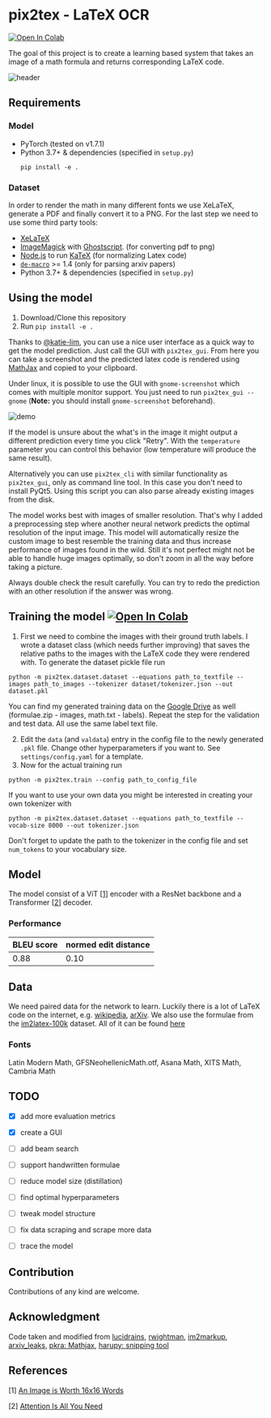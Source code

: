# pix2tex - LaTeX OCR
[![Open In Colab](https://colab.research.google.com/assets/colab-badge.svg)](https://colab.research.google.com/drive/1ba_qCGJl29dFQqfBjdqMik3o_EqPE4fr)

The goal of this project is to create a learning based system that takes an image of a math formula and returns corresponding LaTeX code. 

![header](https://user-images.githubusercontent.com/55287601/109183599-69431f00-778e-11eb-9809-d42b9451e018.png)

## Requirements
### Model
* PyTorch (tested on v1.7.1)
* Python 3.7+ & dependencies (specified in `setup.py`)
  ```
  pip install -e .
  ```
### Dataset
In order to render the math in many different fonts we use  XeLaTeX, generate a PDF and finally convert it to a PNG. For the last step we need to use some third party tools: 
* [XeLaTeX](https://www.ctan.org/pkg/xetex)
* [ImageMagick](https://imagemagick.org/) with [Ghostscript](https://www.ghostscript.com/index.html). (for converting pdf to png)
* [Node.js](https://nodejs.org/) to run [KaTeX](https://github.com/KaTeX/KaTeX) (for normalizing Latex code)
* [`de-macro`](https://www.ctan.org/pkg/de-macro) >= 1.4 (only for parsing arxiv papers)
* Python 3.7+ & dependencies (specified in `setup.py`)

## Using the model
1. Download/Clone this repository
2. Run `pip install -e .`

Thanks to [@katie-lim](https://github.com/katie-lim), you can use a nice user interface as a quick way to get the model prediction. Just call the GUI with `pix2tex_gui`. From here you can take a screenshot and the predicted latex code is rendered using [MathJax](https://www.mathjax.org/) and copied to your clipboard.

Under linux, it is possible to use the GUI with `gnome-screenshot` which comes with multiple monitor support. You just need to run `pix2tex_gui --gnome` (**Note:** you should install `gnome-screenshot` beforehand).

![demo](https://user-images.githubusercontent.com/55287601/117812740-77b7b780-b262-11eb-81f6-fc19766ae2ae.gif)

If the model is unsure about the what's in the image it might output a different prediction every time you click "Retry". With the `temperature` parameter you can control this behavior (low temperature will produce the same result).

Alternatively you can use `pix2tex_cli` with similar functionality as `pix2tex_gui`, only as command line tool. In this case you don't need to install PyQt5. Using this script you can also parse already existing images from the disk.

The model works best with images of smaller resolution. That's why I added a preprocessing step where another neural network predicts the optimal resolution of the input image. This model will automatically resize the custom image to best resemble the training data and thus increase performance of images found in the wild. Still it's not perfect might not be able to handle huge images optimally, so don't zoom in all the way before taking a picture. 

Always double check the result carefully. You can try to redo the prediction with an other resolution if the answer was wrong.

## Training the model [![Open In Colab](https://colab.research.google.com/assets/colab-badge.svg)](https://colab.research.google.com/drive/1MqZSKzSgEnJB9lU7LyPma4bo4J3dnj1E)

1. First we need to combine the images with their ground truth labels. I wrote a dataset class (which needs further improving) that saves the relative paths to the images with the LaTeX code they were rendered with. To generate the dataset pickle file run 

```
python -m pix2tex.dataset.dataset --equations path_to_textfile --images path_to_images --tokenizer dataset/tokenizer.json --out dataset.pkl
```

You can find my generated training data on the [Google Drive](https://drive.google.com/drive/folders/13CA4vAmOmD_I_dSbvLp-Lf0s6KiaNfuO) as well (formulae.zip - images, math.txt - labels). Repeat the step for the validation and test data. All use the same label text file.

2. Edit the `data` (and `valdata`) entry in the config file to the newly generated `.pkl` file. Change other hyperparameters if you want to. See `settings/config.yaml` for a template.
3. Now for the actual training run 
```
python -m pix2tex.train --config path_to_config_file
```

If you want to use your own data you might be interested in creating your own tokenizer with
```
python -m pix2tex.dataset.dataset --equations path_to_textfile --vocab-size 8000 --out tokenizer.json
```
Don't forget to update the path to the tokenizer in the config file and set `num_tokens` to your vocabulary size.

## Model
The model consist of a ViT [[1](#References)] encoder with a ResNet backbone and a Transformer [[2](#References)] decoder.

### Performance
| BLEU score | normed edit distance |
| ---------- | -------------------- |
| 0.88       | 0.10                 |

## Data
We need paired data for the network to learn. Luckily there is a lot of LaTeX code on the internet, e.g. [wikipedia](https://www.wikipedia.org), [arXiv](https://www.arxiv.org). We also use the formulae from the [im2latex-100k](https://zenodo.org/record/56198#.V2px0jXT6eA) dataset.
All of it can be found [here](https://drive.google.com/drive/folders/13CA4vAmOmD_I_dSbvLp-Lf0s6KiaNfuO)

### Fonts
Latin Modern Math, GFSNeohellenicMath.otf, Asana Math, XITS Math, Cambria Math


## TODO
- [x] add more evaluation metrics
- [x] create a GUI
- [ ] add beam search
- [ ] support handwritten formulae
- [ ] reduce model size (distillation)
- [ ] find optimal hyperparameters
- [ ] tweak model structure
- [ ] fix data scraping and scrape more data
- [ ] trace the model


## Contribution
Contributions of any kind are welcome.

## Acknowledgment
Code taken and modified from [lucidrains](https://github.com/lucidrains), [rwightman](https://github.com/rwightman/pytorch-image-models), [im2markup](https://github.com/harvardnlp/im2markup), [arxiv_leaks](https://github.com/soskek/arxiv_leaks), [pkra: Mathjax](https://github.com/pkra/MathJax-single-file), [harupy: snipping tool](https://github.com/harupy/snipping-tool)

## References
[1] [An Image is Worth 16x16 Words](https://arxiv.org/abs/2010.11929)

[2] [Attention Is All You Need](https://arxiv.org/abs/1706.03762)
